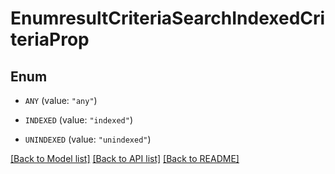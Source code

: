 # EnumresultCriteriaSearchIndexedCriteriaProp

## Enum


* `ANY` (value: `"any"`)

* `INDEXED` (value: `"indexed"`)

* `UNINDEXED` (value: `"unindexed"`)


[[Back to Model list]](../README.md#documentation-for-models) [[Back to API list]](../README.md#documentation-for-api-endpoints) [[Back to README]](../README.md)


